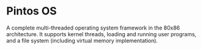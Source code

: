 # Pintos OS
A complete multi-threaded operating system framework in the 80x86 architecture. It supports kernel threads, loading and running user programs, and a file system (including virtual memory implementation). 
